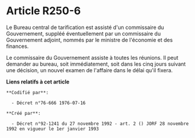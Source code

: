 # Article R250-6

Le Bureau central de tarification est assisté d'un commissaire du Gouvernement, suppléé éventuellement par un commissaire du
Gouvernement adjoint, nommés par le ministre de l'économie et des finances.

Le commissaire du Gouvernement assiste à toutes les réunions. Il peut demander au bureau, soit immédiatement, soit dans les
cinq jours suivant une décision, un nouvel examen de l'affaire dans le délai qu'il fixera.

**Liens relatifs à cet article**

	**Codifié par**:

	  - Décret n°76-666 1976-07-16

	**Créé par**:

	  - Décret n°92-1241 du 27 novembre 1992 - art. 2 () JORF 28 novembre 1992 en vigueur le 1er janvier 1993
